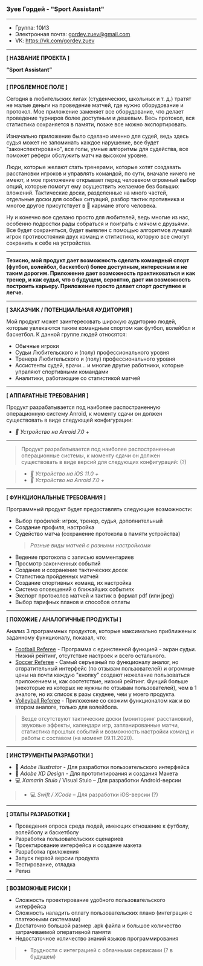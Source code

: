 ### **Зуев Гордей - "Sport Assistant"**

---

* Группа: 10И3
* Электронная почта: gordey.zuev@gmail.com
* VK: https://vk.com/gordey.zuev

---
**[ НАЗВАНИЕ ПРОЕКТА ]**

**“Sport Assistant”**

---
**[ ПРОБЛЕМНОЕ ПОЛЕ ]**

Сегодня в любительских лигах (студенческих, школьных и т. д.) тратят не малые деньги на проведение матчей, где нужно оборудование и протокол. Мое приложение заменяет все оборудование, что делает проведение турниров более доступным и дешевым. Весь протокол, вся статистика сохраняется в памяти, позже все можно экспортировать.

Изначально приложение было сделано именно для судей, ведь здесь судья может не запоминать каждое нарушение, все будет "законспектировано", все голы, умные алгоритмы для судейства, все поможет рефери обслужить матч на высоком уровне.

Люди, которые желают стать тренерами,  которые хотят создавать расстановки игроков и управлять командой, по сути, вначале ничего не имеют, и мое приложение открывает перед человеком огромный выбор опций, которые помогут ему осуществить желаемое без больших вложений. Тактические доски, разделенные на много частей, отдельные доски для особых ситуаций, разбор тактик противника и многое другое присутствует в :iphone: кармане этого человека.

Ну и конечно все сделано просто для любителей, ведь многие из нас, особенно подростки рады собраться и поиграть с мячом с друзьями. Все будет сохраняться, будет выявлен с помощью алгоритмов лучший игрок противостояния двух команд и ститистика, которую все смогут сохранить к себе на устройства.

---

**Тезисно, мой продукт дает возможность сделать командный спорт (футбол, волейбол, баскетбол) более доступным, интересным и не таким дорогим. Приложение дает возможность практиковаться и как тренер, и как судья, что в будущем, вероятно, даст им возможность построить карьеру. Приложение просто делает спорт доступнее и легче.**

---
**[ ЗАКАЗЧИК / ПОТЕНЦИАЛЬНАЯ АУДИТОРИЯ ]**

Мой продукт может заинтересовать широкую аудиторию людей, которые увлекаются таким командным спортом как футбол, волейбол и баскетбол.
К данной группе людей относятся:

* Обычные игроки
* Судьи Любительского и (полу) профессионального уровня
* Тренера Любительского и (полу) профессионального уровня
* Ассистенты судей, врачи... и многие другие работники, которые упраляют спортивными командами
* Аналитики, работающие со статистикой матчей

---
**[ АППАРАТНЫЕ ТРЕБОВАНИЯ ]** 

Продукт разрабатывается под наиболее распостраненную операционную систему Anroid, к моменту сдачи он должен существовать в виде следующей конфигурации:

* *:iphone: Устройство на Anroid 7.0 +*

---

>Продукт разрабатывается под наиболее распостраненные операционные системы, к моменту сдачи он должен существовать в виде версий для следующих конфигураций: (?)

>* *:iphone: Устройство на iOS 11.0 +*
>* *:iphone: Устройство на Anroid 7.0 +*

---
**[ ФУНКЦИОНАЛЬНЫЕ ТРЕБОВАНИЯ ]**

Программный продукт будет предоставлять следующие возможности:
* Выбор профилей: игрок, тренер, судья, дополнительный
* Создание профиля, настройка
* Судейство матча (сохранение протокола в памяти устройства)
    > *Разные виды матчей с разными настройками*
* Ведение протокола с записью комментариев
* Просмотр законченных событий
* Создание и сохранение тактических досок
* Статистика пройденных матчей
* Создание спортивных команд, их настройка
* Система оповещений о ближайших событиях 
* Экспорт протоколов матчей и тактик в формат pdf (или jpeg)
* Выбор тарифных планов и способов оплаты 

---
**[ ПОХОЖИЕ / АНАЛОГИЧНЫЕ ПРОДУКТЫ ]**

Анализ 3 программных продуктов, которые максимально приближены к заданному функционалу, показал, что:

* [Football Referee](https://play.google.com/store/apps/details?id=com.jcarrolldev.footballreferee&hl=ru) - Программа с единстенной функцией - экран судьи. Низкий рейтинг, отсутствие настроек и всего остального.
* [Soccer Referee](https://play.google.com/store/apps/details?id=com.spinkeysoft.shingo&hl=ru) - Самый серъезный по функционалу аналог, но отвратительный интерфейс (по отзывам пользователей) и огромные цены на почти каждую "кнопку" создают нежелание пользоваться приложением и, как соотетствие, низкий рейтинг. Фунций больше (некоторые из которых не нужны по отзывам пользователей), чем в 1 аналоге, но их список в разы скуднее, чем у моего продукта.
* [Volleyball Referee](https://play.google.com/store/apps/details?id=com.tonkar.volleyballreferee&hl=ru&showAllReviews=true) - Приложение со схожим функционалом как и во втором аналоге, только для волейбола.

> Везде отсутствуют тактические доски (мониторинг расстановки), звуковые эффекты, календари игр, запланированные матчи, статистика прошлых событий
> и возможность настройки команд и работы с составом (на момент 09.11.2020).

---
**[ ИНСТРУМЕНТЫ РАЗРАБОТКИ ]**

*  :pencil: *Adobe Illustrator* - Для разработки пользоательского интерфейса
* :triangular_ruler: *Adobe XD Design* - Для прототипироания и создания Макета
* :computer: *Xamarin Stuio* / Visual Stuio – Для разработки Android-версии
>* :computer: *Swift / XCode* – Для разработки iOS-версии (?)
---
**[ ЭТАПЫ РАЗРАБОТКИ ]**

* Проведения опроса среда людей, имеющих отношение к футболу, волейболу и баскетболу
* Разработка пользовательских сценариев
* Проектирование интерфейса и создание макета
* Разработка приложения
* Запуск первой версии продукта
* Тестирование, отладка
* Релиз

---
**[ ВОЗМОЖНЫЕ РИСКИ ]**

* Сложность проектирование удобного пользовательского интерфейса
* Сложность наладить оплату пользовательских плано (интеграция с платежными системами)
* Достаточно большой размер .apk файла и большое количество затрачиваемой оперативной памяти
* Недостаточное количество знаний языков программирования
>* Трудности с интеграцией с облачными сервисами (? в будущем)
